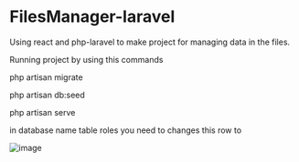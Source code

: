 # FilesManager-laravel
Using react and php-laravel to make project for managing data in the files.

Running project by using this commands

php artisan migrate

php artisan db:seed

php artisan serve

in database name table roles   you need to  changes this row to 

![image](https://user-images.githubusercontent.com/109074523/224334521-7212780a-d04d-4059-9cbb-f42b6d45dbef.png)

